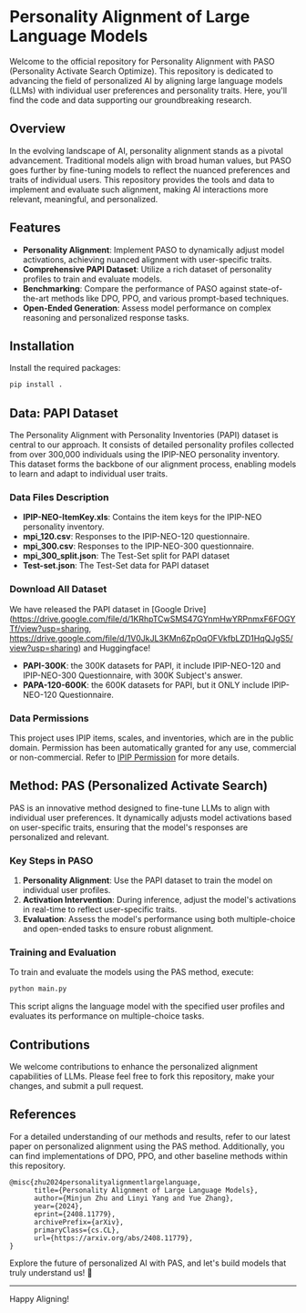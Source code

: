 
# Personality Alignment of Large Language Models

Welcome to the official repository for Personality Alignment with PASO (Personality Activate Search Optimize). This repository is dedicated to advancing the field of personalized AI by aligning large language models (LLMs) with individual user preferences and personality traits. Here, you'll find the code and data supporting our groundbreaking research.

## Overview

In the evolving landscape of AI, personality alignment stands as a pivotal advancement. Traditional models align with broad human values, but PASO goes further by fine-tuning models to reflect the nuanced preferences and traits of individual users. This repository provides the tools and data to implement and evaluate such alignment, making AI interactions more relevant, meaningful, and personalized.

## Features

- **Personality Alignment**: Implement PASO to dynamically adjust model activations, achieving nuanced alignment with user-specific traits.
- **Comprehensive PAPI Dataset**: Utilize a rich dataset of personality profiles to train and evaluate models.
- **Benchmarking**: Compare the performance of PASO against state-of-the-art methods like DPO, PPO, and various prompt-based techniques.
- **Open-Ended Generation**: Assess model performance on complex reasoning and personalized response tasks.

## Installation


Install the required packages:

```bash
pip install .
```

## Data: PAPI Dataset

The Personality Alignment with Personality Inventories (PAPI) dataset is central to our approach. It consists of detailed personality profiles collected from over 300,000 individuals using the IPIP-NEO personality inventory. This dataset forms the backbone of our alignment process, enabling models to learn and adapt to individual user traits.

### Data Files Description

- **IPIP-NEO-ItemKey.xls**: Contains the item keys for the IPIP-NEO personality inventory.
- **mpi_120.csv**: Responses to the IPIP-NEO-120 questionnaire.
- **mpi_300.csv**: Responses to the IPIP-NEO-300 questionnaire.
- **mpi_300_split.json**: The Test-Set split for PAPI dataset
- **Test-set.json**: The Test-Set data for PAPI dataset

### Download All Dataset

We have released the PAPI dataset in [Google Drive](https://drive.google.com/file/d/1KRhpTCwSMS47GYnmHwYRPnmxF6FOGYTf/view?usp=sharing, https://drive.google.com/file/d/1V0JkJL3KMn6ZpOqOFVkfbLZD1HqQJgS5/view?usp=sharing) and Huggingface!

- **PAPI-300K**: the 300K datasets for PAPI, it include IPIP-NEO-120 and IPIP-NEO-300 Questionnaire, with 300K Subject's answer.
- **PAPA-120-600K**: the 600K datasets for PAPI, but it ONLY include IPIP-NEO-120 Questionnaire.


### Data Permissions

This project uses IPIP items, scales, and inventories, which are in the public domain. Permission has been automatically granted for any use, commercial or non-commercial. Refer to [IPIP Permission](./IPIP_Permission.pdf) for more details.



## Method: PAS (Personalized Activate Search)

PAS is an innovative method designed to fine-tune LLMs to align with individual user preferences. It dynamically adjusts model activations based on user-specific traits, ensuring that the model's responses are personalized and relevant.

### Key Steps in PASO

1. **Personality Alignment**: Use the PAPI dataset to train the model on individual user profiles.
2. **Activation Intervention**: During inference, adjust the model's activations in real-time to reflect user-specific traits.
3. **Evaluation**: Assess the model's performance using both multiple-choice and open-ended tasks to ensure robust alignment.

### Training and Evaluation

To train and evaluate the models using the PAS method, execute:

```bash
python main.py
```

This script aligns the language model with the specified user profiles and evaluates its performance on multiple-choice tasks.


## Contributions

We welcome contributions to enhance the personalized alignment capabilities of LLMs. Please feel free to fork this repository, make your changes, and submit a pull request.

## References

For a detailed understanding of our methods and results, refer to our latest paper on personalized alignment using the PAS method. Additionally, you can find implementations of DPO, PPO, and other baseline methods within this repository.

```
@misc{zhu2024personalityalignmentlargelanguage,
      title={Personality Alignment of Large Language Models}, 
      author={Minjun Zhu and Linyi Yang and Yue Zhang},
      year={2024},
      eprint={2408.11779},
      archivePrefix={arXiv},
      primaryClass={cs.CL},
      url={https://arxiv.org/abs/2408.11779}, 
}
```

Explore the future of personalized AI with PAS, and let's build models that truly understand us! 🚀

---

Happy Aligning!



